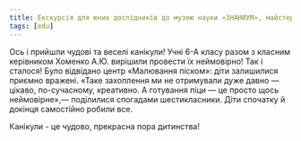 ```yaml
---
title: Екскурсія для юних дослідників до музею науки «ЗНАНИУМ», майстер–клас з виготовлення піци (Бюро криворізьких подорожей)
tags: [edu]
---
```


Ось і прийшли чудові та веселі канікули! Учні 6-А класу разом з класним керівником Хоменко А.Ю. вирішили провести їх неймовірно! Так і сталося! Було відвідано центр «Малювання піском»: діти залишилися приємно вражені. «Таке захоплення ми не отримували дуже давно — цікаво, по-сучасному, креативно. А готування піци — це просто щось неймовірне»,— поділилися спогадами шестикласники. Діти спочатку й докінця самостійно робили все.

Канікули - це чудово, прекрасна пора дитинства!

<slideshow></slideshow>
